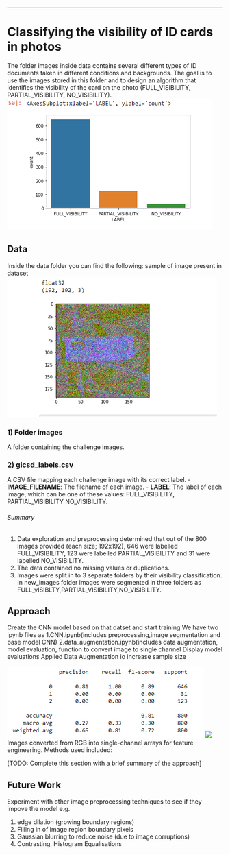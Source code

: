 ***


# Classifying the visibility of ID cards in photos

The folder images inside data contains several different types of ID documents taken in different conditions and backgrounds. The goal is to use the images stored in this folder and to design an algorithm that identifies the visibility of the card on the photo (FULL_VISIBILITY, PARTIAL_VISIBILITY, NO_VISIBILITY).
<img src="./img1.png">


## Data

Inside the data folder you can find the following:
sample of image present in dataset
<img src="./img2.png">

### 1) Folder images
A folder containing the challenge images.

### 2) gicsd_labels.csv
A CSV file mapping each challenge image with its correct label.
	- **IMAGE_FILENAME**: The filename of each image.
	- **LABEL**: The label of each image, which can be one of these values: FULL_VISIBILITY,
                                                                            PARTIAL_VISIBILITY 
                                                                            NO_VISIBILITY. 
###### Summary
1. Data exploration and preprocessing determined that out of the 800 images provided (each size; 192x192), 646 were labelled FULL_VISIBILITY, 123 were labelled PARTIAL_VISIBILITY and 31 were labelled NO_VISIBILITY.
2. The data contained no missing values or duplications.
3. Images were split in to 3 separate folders by their visibility classification.
In new_images folder images were segmented in three folders as FULL_vISIBLTY,PARTIAL_VISIBILITY,NO_VISIBILITY. 

## Approach

Create the CNN model based on that datset and start training 
We have two ipynb files as 1.CNN.ipynb(includes preprocessing,image segmentation and base model CNN)
                           2.data_augmentation.ipynb(includes data augmentation, model evaluation, function to convert image to single     channel
Display model evaluations 
Applied Data Augmentation io increase sample size

<img src="./img4.png">

<img src="./img5.png">
Images converted from RGB into single-channel arrays for feature engineering. Methods used included:


[TODO: Complete this section with a brief summary of the approach]

## Future Work

Experiment with other image preprocessing techniques to see if they impove the model e.g.
1. edge dilation (growing boundary regions)
2. Filling in of image region boundary pixels
3. Gaussian blurring to reduce noise (due to image corruptions)
4. Contrasting, Histogram Equalisations